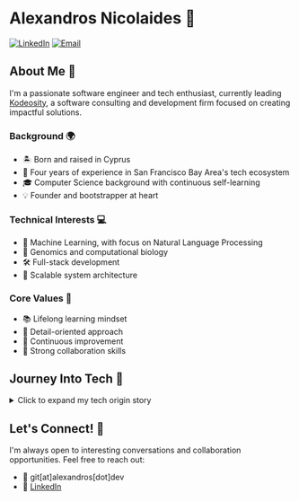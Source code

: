 # Alexandros Nicolaides 👋

[![LinkedIn](https://img.shields.io/badge/LinkedIn-0077B5?style=for-the-badge&logo=linkedin&logoColor=white)](https://www.linkedin.com/in/alexandros-nicolaides/)
[![Email](https://img.shields.io/badge/Email-D14836?style=for-the-badge&logo=gmail&logoColor=white)](mailto:git@alexandros.dev)

## About Me 🚀

I'm a passionate software engineer and tech enthusiast, currently leading [Kodeosity](https://kodeosity.com/?source=github-profile), a software consulting and development firm focused on creating impactful solutions.

### Background 🌍
- 🏝️ Born and raised in Cyprus
- 🌉 Four years of experience in San Francisco Bay Area's tech ecosystem
- 🎓 Computer Science background with continuous self-learning
- 💡 Founder and bootstrapper at heart

### Technical Interests 💻
- 🤖 Machine Learning, with focus on Natural Language Processing
- 🧬 Genomics and computational biology
- 🛠️ Full-stack development
- 🚀 Scalable system architecture

### Core Values 🎯
- 📚 Lifelong learning mindset
- 🎯 Detail-oriented approach
- 💪 Continuous improvement
- 🤝 Strong collaboration skills

## Journey Into Tech 🌟
<details>
<summary>Click to expand my tech origin story</summary>

### Early Beginnings 🌱
- Age 7: First encountered technology through Nokia devices' infrared data transfer
  - Spent countless hours experimenting with data transmission
  - Developed early fascination with how devices communicate
  - This sparked my initial curiosity in technology

### Web Development Journey 💻
- Age 11: First steps into web development
  - Started with Freewebs platform
  - Created my first personal websites
  - Learned basic HTML and CSS
  - Discovered the joy of creating content for the web

### Teenage Exploration 🛠️
- Early teens: Self-taught PHP development
  - Set up and managed my first forum
  - Experimented with PHP file modifications
  - Learned database management
  - Developed problem-solving skills through debugging
  - Built various web applications from scratch

### Hardware Adventures 📡
- Age 16: Satellite Communications Project
  - Designed and installed a 4.2-meter satellite dish
  - Learned about signal processing and telecommunications
  - Gained hands-on experience with hardware installation
  - Developed project management skills
  - Combined theoretical knowledge with practical application

### Career Path Decision 🎯
- Despite family medical background:
  - Chose to pursue technology over medicine
  - Followed passion for computing and innovation
  - Focused on software engineering
  - Committed to self-directed learning

### Current Interests 🧬
- Genomics and Computational Biology
  - Studying DNA as an information system
  - Exploring bioinformatics
  - Investigating intersection of technology and biology

### Inspirations 💭
Shaped by tech visionaries including:
- Steve Jobs: Innovation and design thinking
- Steve Wozniak: Engineering excellence
- Linus Torvalds: Open source philosophy
- Other Silicon Valley pioneers who transformed technology

### Continuous Growth 📚
- Constantly expanding knowledge through:
  - Self-study programs
  - Online courses
  - Technical documentation
  - Hands-on projects
  - Community involvement
  - Industry conferences

</details>

## Let's Connect! 🤝

I'm always open to interesting conversations and collaboration opportunities. Feel free to reach out:

- 📧 git[at]alexandros[dot]dev
- 💼 [LinkedIn](https://www.linkedin.com/in/alexandros-nicolaides/)
